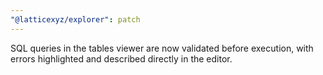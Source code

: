 ```yaml
---
"@latticexyz/explorer": patch
---
```


SQL queries in the tables viewer are now validated before execution, with errors highlighted and described directly in the editor.
